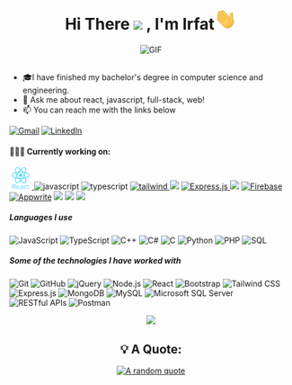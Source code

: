 
<h1 align="Center">  Hi There <img src="https://media.giphy.com/media/WUlplcMpOCEmTGBtBW/giphy.gif" width="40px"> , I'm Irfat<img src="https://raw.githubusercontent.com/ABSphreak/ABSphreak/master/gifs/Hi.gif" width="40px" /> </h1>
<div align="center">
    <img align="center" alt="GIF" src="https://github.com/abhisheknaiidu/abhisheknaiidu/blob/master/code.gif?raw=true" width="500" height="320" />
</div>

<br>

- 🎓I have finished my bachelor's degree in computer science and engineering.
- :speech_balloon: Ask me about react, javascript, full-stack, web!
- :mailbox: You can reach me with the links below

[![Gmail](https://img.shields.io/badge/-GMAIL-D14836?style=for-the-badge&logo=gmail&logoColor=white)](mailto:imirfat10@gmail.com)
[![LinkedIn](https://img.shields.io/badge/-LINKEDIN-0077B5?style=for-the-badge&logo=linkedin&logoColor=white)](https://www.linkedin.com/in/mohammad-irfat-8a127a220/)

#### 👨🏻‍💻 Currently working on:


<a href="https://reactjs.org/" target="_blank" rel="noreferrer"> <img src="https://raw.githubusercontent.com/devicons/devicon/master/icons/react/react-original-wordmark.svg" alt="react"     width="40" height="40"/> </a>
    <a src="https://www.javascript.com/"><img src="https://img.icons8.com/color/48/000000/javascript.png" alt="javascript" width="40" height="40"/></a>
    <a src="https://www.typescriptlang.org/"><img src="https://profilinator.rishav.dev/skills-assets/typescript-original.svg" alt="typescript" width="35" height="35"/></a>
    <a href="https://tailwindcss.com/" target="_blank" rel="noreferrer"> <img src="https://www.vectorlogo.zone/logos/tailwindcss/tailwindcss-icon.svg" alt="tailwind" width="40" height="40"/> </a>
    <a src="https://nodejs.org/"><img src="https://img.icons8.com/color/48/000000/nodejs.png"/></a>
    <a href="https://expressjs.com/" target="_blank"><img style="object-fit: contain;" src="https://iotbyhvm.ooo/wp-content/uploads/2019/01/expressjs-800x445.png" alt="Express.js" width="40" height="40" />  </a> 
    <a src="https://www.mongodb.com/"><img src="https://img.icons8.com/color/48/000000/mongodb.png"/></a>
    <a href="https://firebase.google.com/" target="_blank"><img src="https://profilinator.rishav.dev/skills-assets/firebase.png" alt="Firebase" width="40" height="40" /></a>
    <a href="https://firebase.google.com/" target="_blank"><img src="https://appwrite.io/images/logos/appwrite.svg" alt="Appwrite" width="40" height="40" /></a>
    <a src="https://visualstudio.microsoft.com/"><img src="https://img.icons8.com/color/48/000000/visual-studio.png"/></a>
    <a src="https://www.npmjs.com/"><img src="https://img.icons8.com/color/48/000000/npm.png"/></a>
    <a src="https://github.com/"><img src="https://img.icons8.com/color/48/000000/github--v1.png"/></a>



##### Languages I use

![JavaScript](https://img.shields.io/badge/-JavaScript-000000?style=flat&logo=javascript)
![TypeScript](https://img.shields.io/badge/-TypeScript-000000?style=flat&logo=typescript)
![C++](https://img.shields.io/badge/-C++-000000?style=flat&logo=c%2B%2B)
![C#](https://img.shields.io/badge/-C%23-000000?style=flat&logo=csharp)
![C](https://img.shields.io/badge/-C-000000?style=flat&logo=c)
![Python](https://img.shields.io/badge/-Python-000000?style=flat&logo=python)
![PHP](https://img.shields.io/badge/-PHP-000000?style=flat&logo=php)
![SQL](https://img.shields.io/badge/-SQL-000000?style=flat&logo=postgresql)

##### Some of the technologies I have worked with

![Git](https://img.shields.io/badge/-Git-222222?style=flat&logo=git&logoColor=F05032)
![GitHub](https://img.shields.io/badge/-GitHub-222222?style=flat&logo=github&logoColor=181717)
![jQuery](https://img.shields.io/badge/-jQuery-222222?style=flat&logo=jQuery&logoColor=0769AD)
![Node.js](https://img.shields.io/badge/-Node.js-222222?style=flat&logo=node.js&logoColor=339933)
![React](https://img.shields.io/badge/-React-222222?style=flat&logo=React&logoColor=61DAFB)
![Bootstrap](https://img.shields.io/badge/-Bootstrap-222222?style=flat&logo=Bootstrap&logoColor=61DAFB)
![Tailwind CSS](https://img.shields.io/badge/-Tailwind_CSS-222222?style=flat&logo=tailwind-css&logoColor=38B2AC)
![Express.js](https://img.shields.io/badge/-Express.js-222222?style=flat&logo=express&logoColor=000000)
![MongoDB](https://img.shields.io/badge/-MongoDB-222222?style=flat&logo=mongodb&logoColor=47A248)
![MySQL](https://img.shields.io/badge/-MySQL-222222?style=flat&logo=mysql&logoColor=4479A1)
![Microsoft SQL Server](https://img.shields.io/badge/-Microsoft_SQL_Server-222222?style=flat&logo=microsoft-sql-server&logoColor=CC2927)
![RESTful APIs](https://img.shields.io/badge/-RESTful_APIs-222222?style=flat&logo=rest-api&logoColor=009688)
![Postman](https://img.shields.io/badge/-Postman-222222?style=flat&logo=postman&logoColor=FF6C37)

<p align="center">
  <img src="https://github-readme-stats.vercel.app/api/top-langs/?username=Irfat7&theme=radical&hide=glsl,python" />
</p>

<div align="center">
    
## 💡 A Quote:    
[![A random quote](https://quotes-github-readme.vercel.app/api?type=horizontal&theme=dark)](https://github.com/piyushsuthar/github-readme-quotes)

</div>
